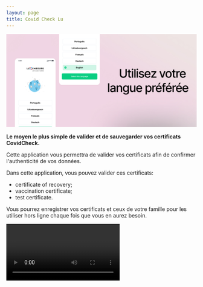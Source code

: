 ```yaml
---
layout: page
title: Covid Check Lu
---
```


<img src="/assets/images/pages/covid-check-lu-banner.jpg">

**Le moyen le plus simple de valider et de sauvegarder vos certificats CovidCheck.**

Cette application vous permettra de valider vos certificats afin de confirmer l'authenticité de vos données.

Dans cette application, vous pouvez valider ces certificats:
- certificate of recovery;
- vaccination certificate;
- test certificate.

Vous pourrez enregistrer vos certificats et ceux de votre famille pour les utiliser hors ligne chaque fois que vous en aurez besoin.

<video controls>
  <source src="/assets/video/covid-check-lu.mp4" type="video/mp4">
  Your browser does not support the video tag.
</video>